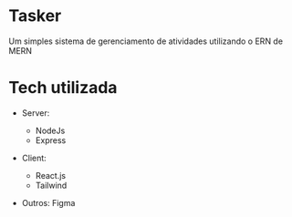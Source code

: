 # Tasker 

Um simples sistema de gerenciamento de atividades utilizando o ERN de MERN

# Tech utilizada

- Server:
    - NodeJs
    - Express

- Client:
    - React.js
    - Tailwind

- Outros:
    Figma
